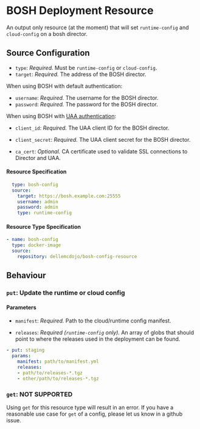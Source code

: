 # BOSH Deployment Resource

An output only resource (at the moment) that will set `runtime-config` and `cloud-config` on a bosh director.

## Source Configuration

* `type`: *Required.* Must be `runtime-config` or `cloud-config`.
* `target`: *Required.* The address of the BOSH director.

When using BOSH with default authentication:
* `username`: *Required.* The username for the BOSH director.
* `password`: *Required.* The password for the BOSH director.

When using BOSH with [UAA authentication](https://bosh.io/docs/director-users-uaa.html#client-login):
* `client_id`: *Required.* The UAA client ID for the BOSH director.
* `client_secret`: *Required.* The UAA client secret for the BOSH director.

* `ca_cert`: *Optional.* CA certificate used to validate SSL connections to Director and UAA.

#### Resource Specification 

``` yaml
  type: bosh-config
  source:
    target: https://bosh.example.com:25555
    username: admin
    password: admin
    type: runtime-config
```

#### Resource Type Specification

``` yaml
- name: bosh-config
  type: docker-image
  source:
    repository: dellemcdojo/bosh-config-resource
```

## Behaviour

### `put`: Update the runtime or cloud config

#### Parameters

* `manifest`: *Required.* Path to the cloud/runtime config manifest.

* `releases`: *Required (`runtime-config` only).* An array of globs that should point to where the
  releases used in the deployment can be found.

``` yaml
- put: staging
  params:
    manifest: path/to/manifest.yml
    releases:
    - path/to/releases-*.tgz
    - other/path/to/releases-*.tgz
```

### `get`: NOT SUPPORTED

Using `get` for this resource type will result in an error.  If you have a reasonable use case for `get` of a config, please let us know in a github issue.